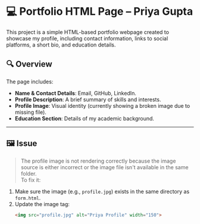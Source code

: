 # 💻 Portfolio HTML Page – Priya Gupta

This project is a simple HTML-based portfolio webpage created to showcase my profile, including contact information, links to social platforms, a short bio, and education details.

## 🔍 Overview

The page includes:
- **Name & Contact Details**: Email, GitHub, LinkedIn.
- **Profile Description**: A brief summary of skills and interests.
- **Profile Image**: Visual identity (currently showing a broken image due to missing file).
- **Education Section**: Details of my academic background.

---

## 🖼️ Issue

> The profile image is not rendering correctly because the image source is either incorrect or the image file isn't available in the same folder.  
To fix it:
1. Make sure the image (e.g., `profile.jpg`) exists in the same directory as `form.html`.
2. Update the image tag:
   ```html
   <img src="profile.jpg" alt="Priya Profile" width="150">
